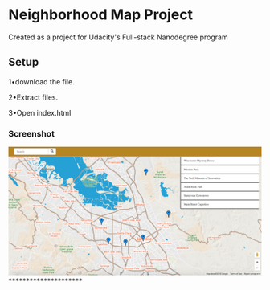 
<h1>Neighborhood Map Project</h1>


Created as a project for Udacity's Full-stack Nanodegree program 

<h2>Setup</h2>

1•download the file.

2•Extract files.

3•Open index.html

<h3>Screenshot</h3>

<div align="center">
    <img src="/neighborhoodMAP/neighbourhood-map.png" width="900px"</img> 
</div>
*********************
